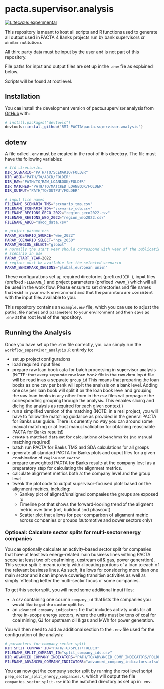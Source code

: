 
<!-- README.md is generated from README.Rmd. Please edit that file -->

# pacta.supervisor.analysis

<!-- badges: start -->

[![Lifecycle:
experimental](https://img.shields.io/badge/lifecycle-experimental-orange.svg)](https://lifecycle.r-lib.org/articles/stages.html#experimental)
<!-- badges: end -->

This repository is meant to host all scripts and R functions used to
generate all output used in PACTA 4 Banks projects run by bank
supervisors or similar institutions.

All third party data must be input by the user and is not part of this
repository.

File paths for input and output files are set up in the `.env` file as
explained below.

Scripts will be found at root level.

## Installation

You can install the development version of pacta.supervisor.analysis
from [GitHub](https://github.com/) with:

``` r
# install.packages("devtools")
devtools::install_github("RMI-PACTA/pacta.supervisor.analysis")
```

## dotenv

A file called `.env` must be created in the root of this directory. The
file must have the following variables:

``` bash
# I/O directories
DIR_SCENARIO="PATH/TO/SCENARIO/FOLDER"
DIR_ABCD="PATH/TO/ABCD/FOLDER"
DIR_RAW="PATH/TO/RAW_LOANBOOK/FOLDER"
DIR_MATCHED="PATH/TO/MATCHED_LOANBOOK/FOLDER"
DIR_OUTPUT="PATH/TO/OUTPUT/FOLDER"

# input file names
FILENAME_SCENARIO_TMS="scenario_tms.csv"
FILENAME_SCENARIO_SDA="scenario_sda.csv"
FILENAME_REGIONS_GECO_2022="region_geco2022.csv"
FILENAME_REGIONS_WEO_2022="region_weo2022.csv"
FILENAME_ABCD="abcd_data.csv"

# project parameters
PARAM_SCENARIO_SOURCE="weo_2022"
PARAM_SCENARIO_SELECT="nze_2050"
PARAM_REGION_SELECT="global"
# normally the start year should correspond with year of the publication of the
# scenario in use
PARAM_START_YEAR=2022
# regions must be available for the selected scenario
PARAM_BENCHMARK_REGIONS="global,european union"
```

These configurations set up required directories (prefixed `DIR_`),
input files (prefixed `FILENAME_`) and project parameters (prefixed
`PARAM_`) which will all be used in the work flow. Please ensure to set
directories and file names that exist in your work environment and that
the paramters are consistent with the input files available to you.

This repository contains an `example.env` file, which you can use to
adjust the paths, file names and parameters to your environment and then
save as `.env` at the root level of the repository.

## Running the Analysis

Once you have set up the .env file correctly, you can simply run the
`workflow_supervisor_analysis.R` entirely to:

- set up project configurations
- load required input files
- prepare raw loan book data for batch processing in supervisor analysis
  (NOTE: that every separate raw loan book file in the raw data input
  file will be read in as a separate `group_id` This means that
  preparing the loan books as one csv per bank will split the analysis
  on a bank level. Adding one csv per loan book will split it on the
  loan book level and grouping the raw loan books in any other form in
  the csv files will propagate the corresponding grouping through the
  analysis. This enables slicing and dicing the analysis as required for
  each given context.)
- run a simplified version of the matching (NOTE: in a real project, you
  will have to follow the matching guidance as provided in the general
  PACTA for Banks user guide. There is currently no way you can around
  some manual matching or at least manual validation for obtaining
  reasonable PACTA for Banks results!)
- create a matched data set for calculations of benchmarks (no manual
  matching required)
- batch run PACTA for Banks TMS and SDA calculations for all groups
- generate all standard PACTA for Banks plots and ouput files for a
  given combination of `region` and `sector`
- prepare unweighted PACTA for Banks results at the company level as a
  preparatory step for calculating the alignment metrics.
- calculate alignment metrics both at the company level and the group
  level
- tweak the plot code to output supervisor-focused plots based on the
  alignment metrics, including:
  - Sankey plot of aligned/unaligned companies the groups are exposed to
  - Timeline plot that shows the forward-looking trend of the aligment
    metric over time (net, buildout and phaseout)
  - Scatter plot that allows for peer comparison of alignment metric
    across companies or groups (automotive and power sectors only)

### Optional: Calculate sector splits for multi-sector energy companies

You can optionally calculate an activity-based sector split for
companies that have at least two energy-related main business lines
withing PACTA scope (at least two of: coal mining, upstream oil & gas,
power generation). This sector split is meant to help with allocating
portions of a loan to each of the relevant business lines. As such, it
allows for considering more than one main sector and it can improve
covering transition activities as well as simply reflecting better the
multi-sector focus of some companies.

To get this sector split, you will need some additional input files:

- a csv containing one column `company_id` that lists the companies you
  would like to get the sector split for.
- an `advanced_company_indicators` file that includes activity units for
  all three in-scope energy sectors, where the units must be tons of
  coal for coal mining, GJ for upstream oil & gas and MWh for power
  generation.

You will then need to add an additional section to the `.env` file used
for the configuration of the analysis:

``` bash
# parameters for company sector split
DIR_SPLIT_COMPANY_ID="PATH/TO/SPLIT/FOLDER"
FILENAME_SPLIT_COMPANY_ID="split_company_ids.csv"
DIR_ADVANCED_COMPANY_INDICATORS="PATH/TO/ADVANCED_COMP_INDICATORS/FOLDER"
FILENAME_ADVANCED_COMPANY_INDICATORS="advanced_company_indicators.xlsx"
```

You can now get the company sector split by running the root level
script `prep_sector_split_energy_companies.R`, which will output the
file `companies_sector_split.csv` into the matched directory as set up
in `.env`.
